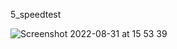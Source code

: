 5_speedtest

![Screenshot 2022-08-31 at 15 53 39](https://user-images.githubusercontent.com/82668410/187683099-8a569d7e-de01-426d-9e3e-d1a802583b27.png)
